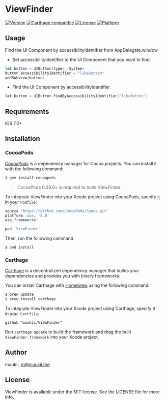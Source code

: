 # ViewFinder

[![Version](https://img.shields.io/cocoapods/v/ViewFinder.svg?style=flat)](http://cocoapods.org/pods/ViewFinder)
[![Carthage compatible](https://img.shields.io/badge/Carthage-compatible-4BC51D.svg?style=flat)](https://github.com/Carthage/Carthage)
[![License](https://img.shields.io/cocoapods/l/ViewFinder.svg?style=flat)](http://cocoapods.org/pods/ViewFinder)
[![Platform](https://img.shields.io/cocoapods/p/ViewFinder.svg?style=flat)](http://cocoapods.org/pods/ViewFinder)

## Usage

Find the UI Component by accessibilityIdentifier from AppDelegate.window

- Set accessibilityIdentifier to the UI Component that you want to find.

```swift
let button = UIButton(type: .System)
button.accessibilityIdentifier = "likeButton"
addSubview(button)
```

- Find the UI Component by accessibilityIdentifier.
```swift
let button = UIButton.findByAccessibilityIdentifier("likeButton")
```

## Requirements

iOS 7.0+

## Installation
### CocoaPods

[CocoaPods](http://cocoapods.org) is a dependency manager for Cocoa projects. You can install it with the following command:

```bash
$ gem install cocoapods
```

> CocoaPods 0.39.0+ is required to build ViewFinder

To integrate ViewFinder into your Xcode project using CocoaPods, specify it in your `Podfile`:

```ruby
source 'https://github.com/CocoaPods/Specs.git'
platform :ios, '8.0'
use_frameworks!

pod 'ViewFinder'
```

Then, run the following command:

```bash
$ pod install
```

### Carthage

[Carthage](https://github.com/Carthage/Carthage) is a decentralized dependency manager that builds your dependencies and provides you with binary frameworks.

You can install Carthage with [Homebrew](http://brew.sh/) using the following command:

```bash
$ brew update
$ brew install carthage
```

To integrate ViewFinder into your Xcode project using Carthage, specify it in your `Cartfile`:

```ogdl
github "muukii/ViewFinder"
```

Run `carthage update` to build the framework and drag the built `ViewFinder.framework` into your Xcode project.


## Author

muukii, m@muukii.me

## License

ViewFinder is available under the MIT license. See the LICENSE file for more info.

